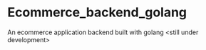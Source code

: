 # Ecommerce_backend_golang
An ecommerce application backend built with golang &lt;still under development>
